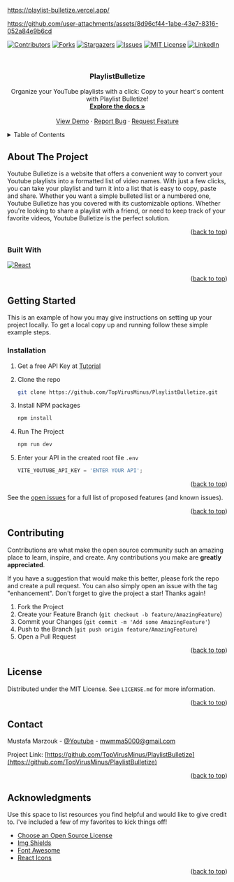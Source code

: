 https://playlist-bulletize.vercel.app/
</br>


https://github.com/user-attachments/assets/8d96cf44-1abe-43e7-8316-052a84e9b6cd


<!-- Improved compatibility of back to top link: See: https://github.com/othneildrew/Best-README-Template/pull/73 -->
<a name="readme-top"></a>
<!--
*** Thanks for checking out the Best-README-Template. If you have a suggestion
*** that would make this better, please fork the repo and create a pull request
*** or simply open an issue with the tag "enhancement".
*** Don't forget to give the project a star!
*** Thanks again! Now go create something AMAZING! :D
-->



<!-- PROJECT SHIELDS -->
<!--
*** I'm using markdown "reference style" links for readability.
*** Reference links are enclosed in brackets [ ] instead of parentheses ( ).
*** See the bottom of this document for the declaration of the reference variables
*** for contributors-url, forks-url, etc. This is an optional, concise syntax you may use.
*** https://www.markdownguide.org/basic-syntax/#reference-style-links
-->
[![Contributors][contributors-shield]][contributors-url]
[![Forks][forks-shield]][forks-url]
[![Stargazers][stars-shield]][stars-url]
[![Issues][issues-shield]][issues-url]
[![MIT License][license-shield]][license-url]
[![LinkedIn][linkedin-shield]][linkedin-url]



<!-- PROJECT LOGO -->
<br />
<div align="center">
  <h3 align="center">PlaylistBulletize</h3>

  <p align="center">
    Organize your YouTube playlists with a click: Copy to your heart's content with Playlist Bulletize!
    <br />
    <a href="https://github.com/TopVirusMinus/PlaylistBulletize"><strong>Explore the docs »</strong></a>
    <br />
    <br />
    <a href="https://github.com/othneildrew/Best-README-Template">View Demo</a>
    ·
    <a href="https://github.com/TopVirusMinus/PlaylistBulletize/issues">Report Bug</a>
    ·
    <a href="https://github.com/TopVirusMinus/PlaylistBulletize/issues">Request Feature</a>
  </p>
</div>



<!-- TABLE OF CONTENTS -->
<details>
  <summary>Table of Contents</summary>
  <ol>
    <li>
      <a href="#about-the-project">About The Project</a>
      <ul>
        <li><a href="#built-with">Built With</a></li>
      </ul>
    </li>
    <li>
      <a href="#getting-started">Getting Started</a>
      <ul>
        <li><a href="#installation">Installation</a></li>
      </ul>
    </li>
    <li><a href="#contributing">Contributing</a></li>
    <li><a href="#license">License</a></li>
    <li><a href="#contact">Contact</a></li>
    <li><a href="#acknowledgments">Acknowledgments</a></li>
  </ol>
</details>



<!-- ABOUT THE PROJECT -->
## About The Project

Youtube Bulletize is a website that offers a convenient way to convert your Youtube playlists into a formatted list of video names. With just a few clicks, you can take your playlist and turn it into a list that is easy to copy, paste and share. Whether you want a simple bulleted list or a numbered one, Youtube Bulletize has you covered with its customizable options. Whether you're looking to share a playlist with a friend, or need to keep track of your favorite videos, Youtube Bulletize is the perfect solution.

<p align="right">(<a href="#readme-top">back to top</a>)</p>



### Built With
[![React][React.js]][React-url]

<p align="right">(<a href="#readme-top">back to top</a>)</p>



<!-- GETTING STARTED -->
## Getting Started

This is an example of how you may give instructions on setting up your project locally.
To get a local copy up and running follow these simple example steps.

### Installation
1. Get a free API Key at [Tutorial](https://blog.hubspot.com/website/how-to-get-youtube-api-key)
2. Clone the repo
   ```sh
   git clone https://github.com/TopVirusMinus/PlaylistBulletize.git
   ```
3. Install NPM packages
   ```sh
   npm install
   ```

4. Run The Project
   ```sh
   npm run dev
   ```

5. Enter your API in the created root file `.env`
   ```js
   VITE_YOUTUBE_API_KEY = 'ENTER YOUR API';
   ```

<p align="right">(<a href="#readme-top">back to top</a>)</p>


See the [open issues](https://github.com/othneildrew/Best-README-Template/issues) for a full list of proposed features (and known issues).

<p align="right">(<a href="#readme-top">back to top</a>)</p>



<!-- CONTRIBUTING -->
## Contributing

Contributions are what make the open source community such an amazing place to learn, inspire, and create. Any contributions you make are **greatly appreciated**.

If you have a suggestion that would make this better, please fork the repo and create a pull request. You can also simply open an issue with the tag "enhancement".
Don't forget to give the project a star! Thanks again!

1. Fork the Project
2. Create your Feature Branch (`git checkout -b feature/AmazingFeature`)
3. Commit your Changes (`git commit -m 'Add some AmazingFeature'`)
4. Push to the Branch (`git push origin feature/AmazingFeature`)
5. Open a Pull Request

<p align="right">(<a href="#readme-top">back to top</a>)</p>



<!-- LICENSE -->
## License

Distributed under the MIT License. See `LICENSE.md` for more information.

<p align="right">(<a href="#readme-top">back to top</a>)</p>



<!-- CONTACT -->
## Contact

Mustafa Marzouk - [@Youtube](https://www.youtube.com/channel/UC8giOecbRtB_szJMiVu_mAQ) - mwmma5000@gmail.com

Project Link: [https://github.com/TopVirusMinus/PlaylistBulletize](https://github.com/TopVirusMinus/PlaylistBulletize)

<p align="right">(<a href="#readme-top">back to top</a>)</p>



<!-- ACKNOWLEDGMENTS -->
## Acknowledgments

Use this space to list resources you find helpful and would like to give credit to. I've included a few of my favorites to kick things off!

* [Choose an Open Source License](https://choosealicense.com)
* [Img Shields](https://shields.io)
* [Font Awesome](https://fontawesome.com)
* [React Icons](https://react-icons.github.io/react-icons/search)

<p align="right">(<a href="#readme-top">back to top</a>)</p>



<!-- MARKDOWN LINKS & IMAGES -->
<!-- https://www.markdownguide.org/basic-syntax/#reference-style-links -->
[contributors-shield]: https://img.shields.io/github/contributors/TopVirusMinus/PlaylistBulletize.svg?style=for-the-badge
[contributors-url]: https://github.com/TopVirusMinus/PlaylistBulletize/graphs/contributors
[forks-shield]: https://img.shields.io/github/forks/TopVirusMinus/PlaylistBulletize.svg?style=for-the-badge
[forks-url]: https://github.com/TopVirusMinus/PlaylistBulletize/network/members
[stars-shield]: https://img.shields.io/github/stars/TopVirusMinus/PlaylistBulletize.svg?style=for-the-badge
[stars-url]: https://github.com/TopVirusMinus/PlaylistBulletize/stargazers
[issues-shield]: https://img.shields.io/github/issues/TopVirusMinus/PlaylistBulletize.svg?style=for-the-badge
[issues-url]: https://github.com/TopVirusMinus/PlaylistBulletize/issues
[license-shield]: https://img.shields.io/github/license/TopVirusMinus/PlaylistBulletize.svg?style=for-the-badge
[license-url]: https://github.com/TopVirusMinus/PlaylistBulletize/blob/master/LICENSE.md
[linkedin-shield]: https://img.shields.io/badge/-LinkedIn-black.svg?style=for-the-badge&logo=linkedin&colorB=555
[linkedin-url]: https://www.linkedin.com/in/mustafa-walid-273b951a9/
[React.js]: https://img.shields.io/badge/React-20232A?style=for-the-badge&logo=react&logoColor=61DAFB
[React-url]: https://reactjs.org/

